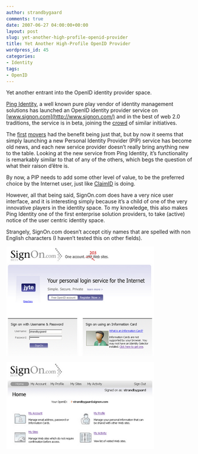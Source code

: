 ```yaml
---
author: strandbygaard
comments: true
date: 2007-06-27 04:00:00+00:00
layout: post
slug: yet-another-high-profile-openid-provider
title: Yet Another High-Profile OpenID Provider
wordpress_id: 45
categories:
- Identity
tags:
- OpenID
---
```


Yet another entrant into the OpenID identity provider space.

[Ping Identity](http://www.pingidentity.com/), a well known pure play vendor of identity management solutions has launched an OpenID identity provider service on [www.signon.com](http://www.signon.com/) and in the best of web 2.0 traditions, the service is in beta, joining the [crowd](http://pip.verisignlabs.com/) of similar initiatives.

The [first](http://pip.verisignlabs.com/) [movers](http://www.myopenid.com/) had the benefit being just that, but by now it seems that simply launching a new Personal Identity Provider (PIP) service has become old news, and each new service provider doesn’t really bring anything new to the table. Looking at the new service from Ping Identity, it’s functionality is remarkably similar to that of any of the others, which begs the question of what their raison d’être is.

By now, a PIP needs to add some other level of value, to be the preferred choice by the Internet user, just like [ClaimID](http://www.claimid.com/) is doing.

However, all that being said, SignOn.com does have a very nice user interface, and it is interesting simply because it’s a child of one of the very innovative players in the identity space. To my knowledge, this also makes Ping Identity one of the first enterprise solution providers, to take (active) notice of the user centric identity space.

Strangely, SignOn.com doesn’t accept citiy names that are spelled with non English characters (I haven’t tested this on other fields).

![](/images/2007-06-27-yet-another-high-profile-openid-provider/signon1.png)

![](/images/2007-06-27-yet-another-high-profile-openid-provider/signon2.png)